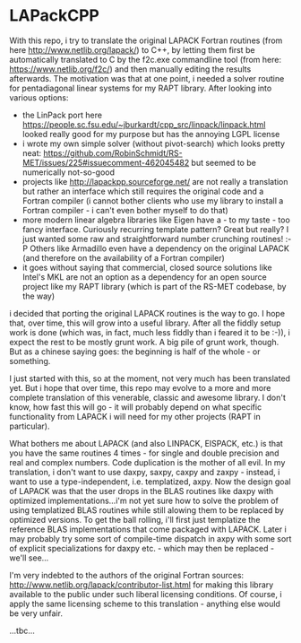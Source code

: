 # LAPackCPP

With this repo, i try to translate the original LAPACK Fortran routines (from here http://www.netlib.org/lapack/) to C++, by letting them first be automatically translated to C by the f2c.exe commandline tool (from here: https://www.netlib.org/f2c/) and then manually editing the results afterwards. The motivation was that at one point, i needed a solver routine for pentadiagonal linear systems for my RAPT library. After looking into various options:  

- the LinPack port here https://people.sc.fsu.edu/~jburkardt/cpp_src/linpack/linpack.html looked really good for my purpose but has the annoying LGPL license
- i wrote my own simple solver (without pivot-search) which looks pretty neat: https://github.com/RobinSchmidt/RS-MET/issues/225#issuecomment-462045482 but seemed to be numerically not-so-good
- projects like http://lapackpp.sourceforge.net/ are not really a translation but rather an interface which still requires the original code and a Fortran compiler (i cannot bother clients who use my library to install a Fortran compiler - i can't even bother myself to do that)
- more modern linear algebra libraries like Eigen have a - to my taste - too fancy interface. Curiously recurring template pattern? Great but really? I just wanted some raw and straightforward number crunching routines! :-P Others like Armadillo even have a dependency on the original LAPACK (and therefore on the availability of a Fortran compiler)
- it goes without saying that commercial, closed source solutions like Intel's MKL are not an option as a dependency for an open source project like my RAPT library (which is part of the RS-MET codebase, by the way)

i decided that porting the original LAPACK routines is the way to go. I hope that, over time, this will grow into a useful library. After all the fiddly setup work is done (which was, in fact, much less fiddly than i feared it to be :-)), i expect the rest to be mostly grunt work. A big pile of grunt work, though. But as a chinese saying goes: the beginning is half of the whole - or something.

I just started with this, so at the moment, not very much has been translated yet. But i hope that over time, this repo may evolve to a more and more complete translation of this venerable, classic and awesome library. I don't know, how fast this will go - it will probably depend on what specific functionality from LAPACK i will need for my other projects (RAPT in particular).

What bothers me about LAPACK (and also LINPACK, EISPACK, etc.) is that you have the same routines 4 times - for single and double precision and real and complex numbers. Code duplication is the mother of all evil. In my translation, i don't want to use daxpy, saxpy, caxpy and zaxpy - instead, i want to use a type-independent, i.e. templatized, axpy. Now the design goal of LAPACK was that the user drops in the BLAS routines like daxpy with optimized implementations...i'm not yet sure how to solve the problem of using templatized BLAS routines while still alowing them to be replaced by optimized versions. To get the ball rolling, i'll first just templatize the reference BLAS implementations that come packaged with LAPACK. Later i may probably try some sort of compile-time dispatch in axpy with some sort of explicit specializations for daxpy etc. - which may then be replaced - we'll see...

I'm very indebted to the authors of the original Fortran sources:
http://www.netlib.org/lapack/contributor-list.html
for making this library available to the public under such liberal licensing conditions. Of course, i apply the same licensing scheme to this translation - anything else would be very unfair.

...tbc...
